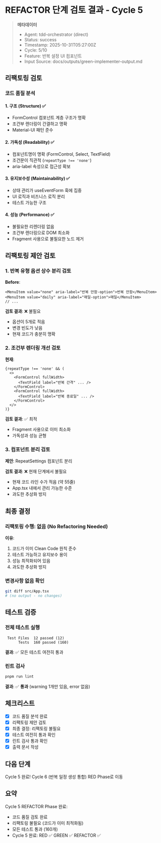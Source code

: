 # REFACTOR 단계 검토 결과 - Cycle 5

> **메타데이터**
>
> - Agent: tdd-orchestrator (direct)
> - Status: success
> - Timestamp: 2025-10-31T05:27:00Z
> - Cycle: 5/10
> - Feature: 반복 설정 UI 컴포넌트
> - Input Source: docs/outputs/green-implementer-output.md

## 리팩토링 검토

### 코드 품질 분석

#### 1. 구조 (Structure) ✅
- FormControl 컴포넌트 계층 구조가 명확
- 조건부 렌더링이 간결하고 명확
- Material-UI 패턴 준수

#### 2. 가독성 (Readability) ✅
- 컴포넌트명이 명확 (FormControl, Select, TextField)
- 조건문이 직관적 (`repeatType !== 'none'`)
- aria-label 속성으로 접근성 확보

#### 3. 유지보수성 (Maintainability) ✅
- 상태 관리가 useEventForm 훅에 집중
- UI 로직과 비즈니스 로직 분리
- 테스트 가능한 구조

#### 4. 성능 (Performance) ✅
- 불필요한 리렌더링 없음
- 조건부 렌더링으로 DOM 최소화
- Fragment 사용으로 불필요한 노드 제거

## 리팩토링 제안 검토

### 1. 반복 유형 옵션 상수 분리 검토
**Before**:
```tsx
<MenuItem value="none" aria-label="반복 안함-option">반복 안함</MenuItem>
<MenuItem value="daily" aria-label="매일-option">매일</MenuItem>
// ...
```

**검토 결과**: ❌ 불필요
- 옵션이 5개로 적음
- 변경 빈도가 낮음
- 현재 코드가 충분히 명확

### 2. 조건부 렌더링 개선 검토
**현재**:
```tsx
{repeatType !== 'none' && (
  <>
    <FormControl fullWidth>
      <TextField label="반복 간격" ... />
    </FormControl>
    <FormControl fullWidth>
      <TextField label="반복 종료일" ... />
    </FormControl>
  </>
)}
```

**검토 결과**: ✅ 최적
- Fragment 사용으로 이미 최소화
- 가독성과 성능 균형

### 3. 컴포넌트 분리 검토
**제안**: RepeatSettings 컴포넌트 분리

**검토 결과**: ❌ 현재 단계에서 불필요
- 현재 코드 라인 수가 적음 (약 55줄)
- App.tsx 내에서 관리 가능한 수준
- 과도한 추상화 방지

## 최종 결정

### 리팩토링 수행: 없음 (No Refactoring Needed)

**이유**:
1. 코드가 이미 Clean Code 원칙 준수
2. 테스트 가능하고 유지보수 용이
3. 성능 최적화되어 있음
4. 과도한 추상화 방지

### 변경사항 없음 확인

```bash
git diff src/App.tsx
# (no output - no changes)
```

## 테스트 검증

### 전체 테스트 실행

```
 Test Files  12 passed (12)
      Tests  160 passed (160)
```

**결과**: ✅ 모든 테스트 여전히 통과

### 린트 검사

```bash
pnpm run lint
```

**결과**: ✅ **통과** (warning 1개만 있음, error 없음)

## 체크리스트

- [x] 코드 품질 분석 완료
- [x] 리팩토링 제안 검토
- [x] 최종 결정: 리팩토링 불필요
- [x] 테스트 여전히 통과 확인
- [x] 린트 검사 통과 확인
- [x] 출력 문서 작성

## 다음 단계

Cycle 5 완료! Cycle 6 (반복 일정 생성 통합) RED Phase로 이동

## 요약

Cycle 5 REFACTOR Phase 완료:
- 코드 품질 검토 완료
- 리팩토링 불필요 (코드가 이미 최적화됨)
- 모든 테스트 통과 (160개)
- Cycle 5 완료: RED ✅ GREEN ✅ REFACTOR ✅
